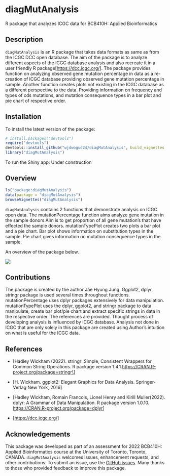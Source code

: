 
<!-- README.md is generated from README.Rmd. Please edit that file -->

# diagMutAnalysis

R package that analyzes ICGC data for BCB410H: Applied Bioinformatics

<!-- badges: start -->
<!-- badges: end -->

## Description

`diagMutAnalysis` is an R package that takes data formats as same as
from the ICGC DCC open database. The aim of the package is to analyze
different aspects of the ICGC database analysis and also recreate it in
a user friendly R package\[<https://dcc.icgc.org/>\]. The package
provides function on analyzing observed gene mutation percentage in data
as a re-creation of ICGC database providing observed gene mutation
percentage in sample. Another function creates plots not existing in the
ICGC database as a different perspective to the data. Providing
information on frequency and types of cds mutations, and mutation
consequence types in a bar plot and pie chart of respective order.

## Installation

To install the latest version of the package:

``` r
# install.packages("devtools")
require("devtools")
devtools::install_github("wjdwogud24/diagMutAnalysis", build_vignettes = TRUE)
library("diagMutAnalysis")
```

To run the Shiny app: Under construction

## Overview

``` r
ls("package:diagMutAnalysis")
data(package = "diagMutAnalysis") 
browseVignettes("diagMutAnalysis")
```

`diagMutAnalysis` contains 2 functions that demonstrate analysis on ICGC
open data. The mutationPercentage function aims analyze gene mutation in
the sample donors.Aim is to get proportion of all gene mutation’s that
have effected the sample donors. mutationTypePlot creates two plots a
bar plot and a pie chart. Bar plot shows information on substitution
types in the sample. Pie chart gives information on mutation consequence
types in the sample.

An overview of the package below.

![](./inst/extdata/Jung_J_A1.png)

## Contributions

The package is created by the author Jae Hyung Jung. Ggplot2, dplyr,
stringr package is used several times throughout functions.
mutationPercentage uses dplyr packages extensively for data
manipulation. mutationTypePlot uses the dplyr, ggplot2, and stringr
package to data manipulate, create bar plot/pie chart and extract
specific strings in data in the respective order. The references are
provided. Thought process of developing analysis is influenced by ICGC
database. Analysis not done in ICGC that are only solely in this package
are created using Author’s intuition on what is useful for the ICGC
data.

## References

- \[Hadley Wickham (2022). stringr: Simple, Consistent Wrappers for
  Common String Operations. R package version
  1.4.1.https://CRAN.R-project.org/package=stringr\]

- \[H. Wickham. ggplot2: Elegant Graphics for Data Analysis.
  Springer-Verlag New York, 2016\]

- \[Hadley Wickham, Romain Francois, Lionel Henry and Kirill
  Muller(2022). dplyr: A Grammar of Data Manipulation. R package version
  1.0.10. <https://CRAN.R-project.org/package=dplyr>\]

- \[<https://dcc.icgc.org/>\]

## Acknowledgements

This package was developed as part of an assessment for 2022 BCB410H:
Applied Bioinformatics course at the University of Toronto, Toronto,
CANADA. `diagMutAnalysis` welcomes issues, enhancement requests, and
other contributions. To submit an issue, use the [GitHub
issues](https://github.com/wjdwogud24/diagMutAnalysis/issues). Many
thanks to those who provided feedback to improve this package.

